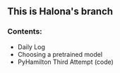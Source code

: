 ## This is Halona's branch
### Contents:
* Daily Log
* Choosing a pretrained model
* PyHamilton Third Attempt (code)
